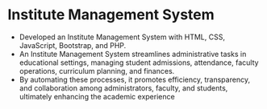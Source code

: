 # Institute Management System


 * Developed an Institute Management System with
   HTML, CSS, JavaScript, Bootstrap, and PHP.
*  An Institute Management System streamlines
   administrative tasks in educational settings, managing
   student admissions, attendance, faculty operations,
   curriculum planning, and finances.
*  By automating these processes, it promotes efficiency,
   transparency, and collaboration
   among administrators, faculty, and students,
   ultimately enhancing the academic experience
